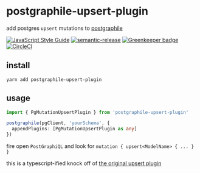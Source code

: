 # postgraphile-upsert-plugin

add postgres `upsert` mutations to [postgraphile](https://www.graphile.org/postgraphile)

[![JavaScript Style Guide](https://img.shields.io/badge/code_style-standard-brightgreen.svg)](https://standardjs.com) [![semantic-release](https://img.shields.io/badge/%20%20%F0%9F%93%A6%F0%9F%9A%80-semantic--release-e10079.svg)](https://github.com/semantic-release/semantic-release) [![Greenkeeper badge](https://badges.greenkeeper.io/cdaringe/postgraphile-upsert.svg)](https://greenkeeper.io/) [![CircleCI](https://circleci.com/gh/cdaringe/postgraphile-upsert.svg?style=svg)](https://circleci.com/gh/cdaringe/postgraphile-upsert)

## install

`yarn add postgraphile-upsert-plugin`

## usage

```ts
import { PgMutationUpsertPlugin } from 'postgraphile-upsert-plugin'

postgraphile(pgClient, 'yourSchema', {
  appendPlugins: [PgMutationUpsertPlugin as any]
})
```

fire open `PostGraphiQL` and look for `mutation { upsert<ModelName> { ... } }`

this is a typescript-ified knock off of [the original upsert plugin](https://github.com/einarjegorov/graphile-upsert-plugin/blob/master/index.js)
